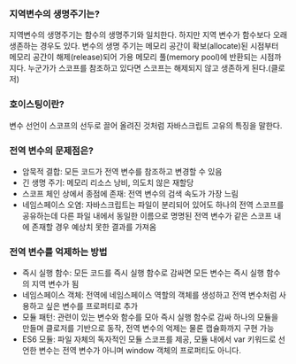 ### 지역변수의 생명주기는?
지역변수의 생명주기는 함수의 생명주기와 일치한다. 하지만 지역 변수가 함수보다 오래 생존하는 경우도 있다. 변수의 생명 주기는 메모리 공간이 확보(allocate)된 시점부터 메모리 공간이 해제(release)되어 가용 메모리 풀(memory pool)에 반환되는 시점까지다. 누군가가 스코프를 참조하고 있다면 스코프는 해제되지 않고 생존하게 된다.(클로저)

### 호이스팅이란?
변수 선언이 스코프의 선두로 끌어 올려진 것처럼 자바스크립트 고유의 특징을 말한다.

### 전역 변수의 문제점은?
- 암묵적 결합: 모든 코드가 전역 변수를 참조하고 변경할 수 있음
- 긴 생명 주기: 메모리 리소스 낭비, 의도치 않은 재할당
- 스코프 체인 상에서 종점에 존재: 전역 변수의 검색 속도가 가장 느림
- 네임스페이스 오염: 자바스크립트는 파일이 분리되어 있어도 하나의 전역 스코프를 공유하는데 다른 파일 내에서 동일한 이름으로 명명된 전역 변수가 같은 스코프 내에 존재할 경우 예상치 못한 결과를 가져옴

### 전역 변수를 억제하는 방법
- 즉시 실행 함수: 모든 코드를 즉시 실행 함수로 감싸면 모든 변수는 즉시 실행 함수의 지역 변수가 됨
- 네임스페이스 객체: 전역에 네임스페이스 역할의 객체를 생성하고 전역 변수처럼 사용하고 싶은 변수를 프로퍼티로 추가
- 모듈 패턴: 관련이 있는 변수와 함수를 모아 즉시 실행 함수로 감싸 하나의 모듈을 만들며 클로저를 기반으로 동작, 전역 변수의 억제는 물론 캡슐화까지 구현 가능
- ES6 모듈: 파일 자체의 독자적인 모듈 스코프를 제공, 모듈 내에서 var 키워드로 선언한 변수는 전역 변수가 아니며 window 객체의 프로퍼티도 아니다.
